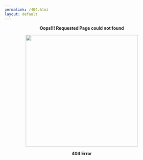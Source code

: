 ```yaml
---
permalink: /404.html
layout: default
---
```


<style type="text/css" media="screen">
  .container {
    margin: 10px auto;
    max-width: 600px;
    text-align: center;
  }
  h1 {
    margin: 30px 0;
    font-size: 4em;
    line-height: 1;
    letter-spacing: -1px;
  }
 #oops{
  width: 38.19vw;

 }
</style>


<div class="container">
  <p><strong>Oops!!! Requested Page could not found</strong></p>
  <img id="oops" src="{{ './assets/images/oops.png' | relative_url }}" />

  <p><strong>404 Error</strong></p>

</div>
